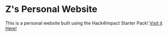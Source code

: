 # Z's Personal Website
This is a personal website built using the Hack4Impact Starter Pack!
<You can add any description you want here.>
[Visit it Here!](https://zel701.github.io)

